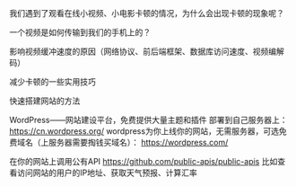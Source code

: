 我们遇到了观看在线小视频、小电影卡顿的情况，为什么会出现卡顿的现象呢？

一个视频是如何传输到我们的手机上的？

影响视频缓冲速度的原因（网络协议、前后端框架、数据库访问速度、视频编解码）

减少卡顿的一些实用技巧

快速搭建网站的方法

WordPress——网站建设平台，免费提供大量主题和插件
部署到自己服务器上：
https://cn.wordpress.org/
wordpress为你上线你的网站，无需服务器，可选免费域名（上服务器需要掏钱买域名）：
https://wordpress.com/


在你的网站上调用公有API
https://github.com/public-apis/public-apis
比如查看访问网站的用户的IP地址、获取天气预报、计算汇率